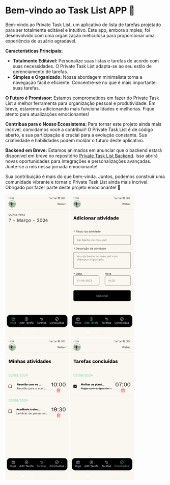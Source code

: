 # Bem-vindo ao Task List APP 🚀

Bem-vindo ao Private Task List, um aplicativo de lista de tarefas projetado para ser totalmente editável e intuitivo. Este app, embora simples, foi desenvolvido com uma organização meticulosa para proporcionar uma experiência de usuário agradável.

**Características Principais:**

-   **Totalmente Editável:** Personalize suas listas e tarefas de acordo com suas necessidades. O Private Task List adapta-se ao seu estilo de gerenciamento de tarefas.
-   **Simples e Organizado:** Nossa abordagem minimalista torna a navegação fácil e eficiente. Concentre-se no que é mais importante: suas tarefas.

**O Futuro é Promissor:**
Estamos comprometidos em fazer do Private Task List a melhor ferramenta para organização pessoal e produtividade. Em breve, estaremos adicionando mais funcionalidades e melhorias. Fique atento para atualizações emocionantes!

**Contribua para o Nosso Ecossistema:**
Para tornar este projeto ainda mais incrível, convidamos você a contribuir! O Private Task List é de código aberto, e sua participação é crucial para a evolução constante. Sua criatividade e habilidades podem moldar o futuro deste aplicativo.

**Backend em Breve:**
Estamos animados em anunciar que o backend estará disponível em breve no repositório [Private Task List Backend](https://github.com/webrcost4/private-task-list-app-backend). Isso abrirá novas oportunidades para integrações e personalizações avançadas. Junte-se a nós nessa jornada emocionante!

Sua contribuição é mais do que bem-vinda. Juntos, podemos construir uma comunidade vibrante e tornar o Private Task List ainda mais incrível. Obrigado por fazer parte deste projeto emocionante! 🚀

<img src="print-screen/1.jpg" alt="Texto Alternativo da Imagem" width="200">
<img src="print-screen/2.jpg" alt="Texto Alternativo da Imagem" width="200">
<img src="print-screen/3.jpg" alt="Texto Alternativo da Imagem" width="200">
<img src="print-screen/4.jpg" alt="Texto Alternativo da Imagem" width="200">
